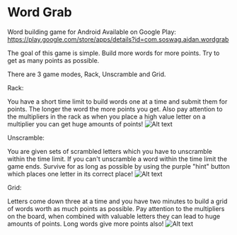 # Word Grab
Word building game for Android
Available on Google Play: https://play.google.com/store/apps/details?id=com.soswag.aidan.wordgrab

The goal of this game is simple. Build more words for more points. Try to get as many points as possible.

There are 3 game modes, Rack, Unscramble and Grid.

Rack:

You have a short time limit to build words one at a time and submit them for points. The longer the word the more points you get. Also pay attention to the multipliers in the rack as when you place a high value letter on a multiplier you can get huge amounts of points!
![Alt text](https://lh3.googleusercontent.com/87s1PZ3EVZaJdp904OeIgPgVEQTMYEPaWDE4S50XnXg6sJcDIMsdx6NEwI3n5N7SacNK=h900 "Rack")


Unscramble:

You are given sets of scrambled letters which you have to unscramble within the time limit. If you can't unscramble a word within the time limit the game ends. Survive for as long as possible by using the purple "hint" button which places one letter in its correct place!
![Alt text](https://lh3.googleusercontent.com/Hp4qtqNbVwRRDXus5R8V3fQZBxF9KsWse8ikdW9EsatEgroxLF66L7ceTWZg68i9WTI=h900 "Unscramble")


Grid:

Letters come down three at a time and you have two minutes to build a grid of words worth as much points as possible. Pay attention to the multipliers on the board, when combined with valuable letters they can lead to huge amounts of points. Long words give more points also!
![Alt text](https://lh3.googleusercontent.com/Kt62WO4uUIlTDQZOcaQchB4OC5czHmJ4YvCMUcyLdE-3fuCUWnL4BDlBPAD6ZYDZFzJn=h900 "Grid")
